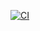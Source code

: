 [![CI](https://github.com/Grayson-Robotics/TestRobot2023/actions/workflows/main.yml/badge.svg)](https://github.com/Grayson-Robotics/TestRobot2023/actions/workflows/main.yml)
